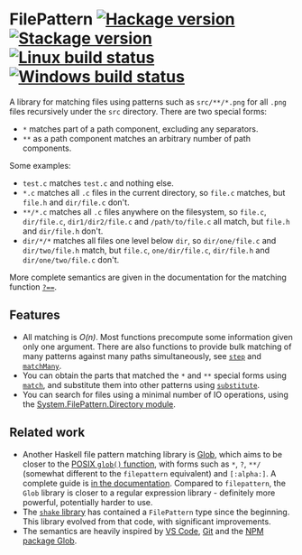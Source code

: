 # FilePattern [![Hackage version](https://img.shields.io/hackage/v/filepattern.svg?label=Hackage)](https://hackage.haskell.org/package/filepattern) [![Stackage version](https://www.stackage.org/package/filepattern/badge/nightly?label=Stackage)](https://www.stackage.org/package/filepattern) [![Linux build status](https://img.shields.io/travis/ndmitchell/filepattern/master.svg?label=Linux%20build)](https://travis-ci.org/ndmitchell/filepattern) [![Windows build status](https://img.shields.io/appveyor/ci/ndmitchell/filepattern/master.svg?label=Windows%20build)](https://ci.appveyor.com/project/ndmitchell/filepattern)

A library for matching files using patterns such as `src/**/*.png` for all `.png` files recursively under the `src` directory. There are two special forms:

* `*` matches part of a path component, excluding any separators.
* `**` as a path component matches an arbitrary number of path components.

Some examples:

* `test.c` matches `test.c` and nothing else.
* `*.c` matches all `.c` files in the current directory, so `file.c` matches, but `file.h` and `dir/file.c` don't.
* `**/*.c` matches all `.c` files anywhere on the filesystem, so `file.c`, `dir/file.c`, `dir1/dir2/file.c` and `/path/to/file.c` all match, but `file.h` and `dir/file.h` don't.
* `dir/*/*` matches all files one level below `dir`, so `dir/one/file.c` and `dir/two/file.h` match, but `file.c`, `one/dir/file.c`, `dir/file.h` and `dir/one/two/file.c` don't.

More complete semantics are given in the documentation for the matching function [`?==`](https://hackage.haskell.org/package/filepattern/docs/System-FilePattern.html#v:-63--61--61-).

## Features

* All matching is _O(n)_. Most functions precompute some information given only one argument. There are also functions to provide bulk matching of many patterns against many paths simultaneously, see [`step`](https://hackage.haskell.org/package/filepattern/docs/System-FilePattern.html#v:step) and [`matchMany`](https://hackage.haskell.org/package/filepattern/docs/System-FilePattern.html#v:matchMany).
* You can obtain the parts that matched the `*` and `**` special forms using [`match`](https://hackage.haskell.org/package/filepattern/docs/System-FilePattern.html#v:match), and substitute them into other patterns using [`substitute`](https://hackage.haskell.org/package/filepattern/docs/System-FilePattern.html#v:substitute).
* You can search for files using a minimal number of IO operations, using the [System.FilePattern.Directory module](https://hackage.haskell.org/package/filepattern-0.1.1/docs/System-FilePattern-Directory.html).

## Related work

* Another Haskell file pattern matching library is [Glob](https://hackage.haskell.org/package/Glob), which aims to be closer to the [POSIX `glob()` function](http://man7.org/linux/man-pages/man7/glob.7.html), with forms such as `*`, `?`, `**/` (somewhat different to the `filepattern` equivalent) and `[:alpha:]`. A complete guide is [in the documentation](https://hackage.haskell.org/package/Glob/docs/System-FilePath-Glob.html#v:compile). Compared to `filepattern`, the `Glob` library is closer to a regular expression library - definitely more powerful, potentially harder to use.
* The [`shake` library](https://shakebuild.com/) has contained a `FilePattern` type since the beginning. This library evolved from that code, with significant improvements.
* The semantics are heavily inspired by [VS Code](https://code.visualstudio.com/docs/editor/codebasics#_advanced-search-options), [Git](https://git-scm.com/docs/gitignore) and the [NPM package Glob](https://www.npmjs.com/package/glob).
